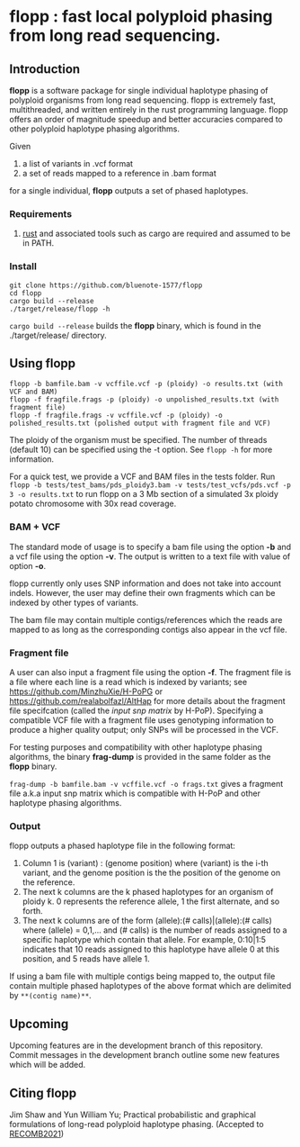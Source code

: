 # flopp : fast local polyploid phasing from long read sequencing.

## Introduction

**flopp** is a software package for single individual haplotype phasing of polyploid organisms from long read sequencing. flopp is extremely fast, multithreaded, and written entirely in the rust programming language. flopp offers an order of magnitude speedup and better accuracies compared to other polyploid haplotype phasing algorithms.

Given 

1. a list of variants in .vcf format
2. a set of reads mapped to a reference in .bam format

for a single individual, **flopp** outputs a set of phased haplotypes.

### Requirements 

1. [rust](https://www.rust-lang.org/tools/install) and associated tools such as cargo are required and assumed to be in PATH.
### Install

```
git clone https://github.com/bluenote-1577/flopp
cd flopp
cargo build --release
./target/release/flopp -h
```

`cargo build --release` builds the **flopp** binary, which is found in the ./target/release/ directory. 

## Using flopp

```
flopp -b bamfile.bam -v vcffile.vcf -p (ploidy) -o results.txt (with VCF and BAM)
flopp -f fragfile.frags -p (ploidy) -o unpolished_results.txt (with fragment file)
flopp -f fragfile.frags -v vcffile.vcf -p (ploidy) -o polished_results.txt (polished output with fragment file and VCF)
```
The ploidy of the organism must be specified. The number of threads (default 10) can be specified using the -t option. See `flopp -h` for more information.  

For a quick test, we provide a VCF and BAM files in the tests folder. Run ``flopp -b tests/test_bams/pds_ploidy3.bam -v tests/test_vcfs/pds.vcf -p 3 -o results.txt`` to run flopp on a 3 Mb section of a simulated 3x ploidy potato chromosome with 30x read coverage.

### BAM + VCF
The standard mode of usage is to specify a bam file using the option **-b** and a vcf file using the option **-v**. The output is written to a text file with value of option **-o**. 

flopp currently only uses SNP information and does not take into account indels. However, the user may define their own fragments which can be indexed by other types of variants. 

The bam file may contain multiple contigs/references which the reads are mapped to as long as the corresponding contigs also appear in the vcf file.

### Fragment file
A user can also input a fragment file using the option **-f**. The fragment file is a file where each line is a read which is indexed by variants; see https://github.com/MinzhuXie/H-PoPG or https://github.com/realabolfazl/AltHap for more details about the fragment file specifcation (called the *input snp matrix* by H-PoP). Specifying a compatible VCF file with a fragment file uses genotyping information to produce a higher quality output; only SNPs will be processed in the VCF.  

For testing purposes and compatibility with other haplotype phasing algorithms, the binary **frag-dump** is provided in the same folder as the **flopp** binary. 

`frag-dump -b bamfile.bam -v vcffile.vcf -o frags.txt` gives a fragment file a.k.a input snp matrix which is compatible with H-PoP and other haplotype phasing algorithms. 

### Output

flopp outputs a phased haplotype file in the following format:

1. Column 1 is (variant) : (genome position) where (variant) is the i-th variant, and the genome position is the the position of the genome on the reference.
2. The next k columns are the k phased haplotypes for an organism of ploidy k. 0 represents the reference allele, 1 the first alternate, and so forth. 
3. The next k columns are of the form (allele):(# calls)|(allele):(# calls) where (allele) = 0,1,... and (# calls) is the number of reads assigned to a specific haplotype which contain that allele. For example, 0:10|1:5 indicates that 10 reads assigned to this haplotype have allele 0 at this position, and 5 reads have allele 1. 

If using a bam file with multiple contigs being mapped to, the output file contain multiple phased haplotypes of the above format which are delimited by `**(contig name)**`.

## Upcoming

Upcoming features are in the development branch of this repository. Commit messages in the development branch outline some new features which will be added.

## Citing flopp

Jim Shaw and Yun William Yu; Practical probabilistic and graphical formulations of long-read polyploid haplotype phasing. (Accepted to [RECOMB2021](https://www.recomb2021.org/))


